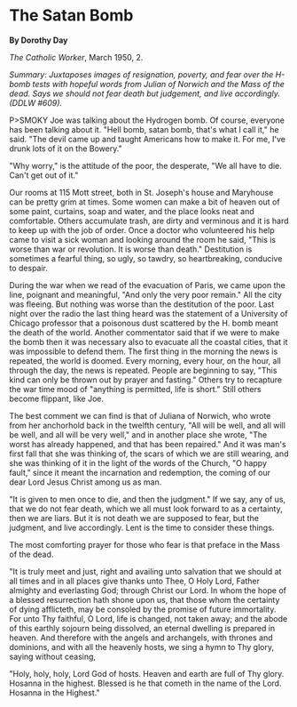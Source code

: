 The Satan Bomb
==============

**By Dorothy Day**

*The Catholic Worker*, March 1950, 2.

*Summary: Juxtaposes images of resignation, poverty, and fear over the
H-bomb tests with hopeful words from Julian of Norwich and the Mass of
the dead. Says we should not fear death but judgement, and live
accordingly. (DDLW \#609).*

P\>SMOKY Joe was talking about the Hydrogen bomb. Of course, everyone
has been talking about it. "Hell bomb, satan bomb, that's what I call
it," he said. "The devil came up and taught Americans how to make it.
For me, I've drunk lots of it on the Bowery."

"Why worry," is the attitude of the poor, the desperate, "We all have to
die. Can't get out of it."

Our rooms at 115 Mott street, both in St. Joseph's house and Maryhouse
can be pretty grim at times. Some women can make a bit of heaven out of
some paint, curtains, soap and water, and the place looks neat and
comfortable. Others accumulate trash, are dirty and verminous and it is
hard to keep up with the job of order. Once a doctor who volunteered his
help came to visit a sick woman and looking around the room he said,
"This is worse than war or revolution. It is worse than death."
Destitution is sometimes a fearful thing, so ugly, so tawdry, so
heartbreaking, conducive to despair.

During the war when we read of the evacuation of Paris, we came upon the
line, poignant and meaningful, "And only the very poor remain." All the
city was fleeing. But nothing was worse than the destitution of the
poor. Last night over the radio the last thing heard was the statement
of a University of Chicago professor that a poisonous dust scattered by
the H. bomb meant the death of the world. Another commentator said that
if we were to make the bomb then it was necessary also to evacuate all
the coastal cities, that it was impossible to defend them. The first
thing in the morning the news is repeated, the world is doomed. Every
morning, every hour, on the hour, all through the day, the news is
repeated. People are beginning to say, "This kind can only be thrown out
by prayer and fasting." Others try to recapture the war time mood of
"anything is permitted, life is short." Still others become flippant,
like Joe.

The best comment we can find is that of Juliana of Norwich, who wrote
from her anchorhold back in the twelfth century, "All will be well, and
all will be well, and all will be very well," and in another place she
wrote, "The worst has already happened, and that has been repaired." And
it was man's first fall that she was thinking of, the scars of which we
are still wearing, and she was thinking of it in the light of the words
of the Church, "O happy fault," since it meant the incarnation and
redemption, the coming of our dear Lord Jesus Christ among us as man.

"It is given to men once to die, and then the judgment." If we say, any
of us, that we do not fear death, which we all must look forward to as a
certainty, then we are liars. But it is not death we are supposed to
fear, but the judgment, and live accordingly. Lent is the time to
consider these things.

The most comforting prayer for those who fear is that preface in the
Mass of the dead.

"It is truly meet and just, right and availing unto salvation that we
should at all times and in all places give thanks unto Thee, O Holy
Lord, Father almighty and everlasting God; through Christ our Lord. In
whom the hope of a blessed resurrection hath shone upon us, that those
whom the certainty of dying afflicteth, may be consoled by the promise
of future immortality. For unto Thy faithful, O Lord, life is changed,
not taken away; and the abode of this earthly sojourn being dissolved,
an eternal dwelling is prepared in heaven. And therefore with the angels
and archangels, with thrones and dominions, and with all the heavenly
hosts, we sing a hymn to Thy glory, saying without ceasing,

"Holy, holy, holy, Lord God of hosts. Heaven and earth are full of Thy
glory. Hosanna in the highest. Blessed is he that cometh in the name of
the Lord. Hosanna in the Highest."
